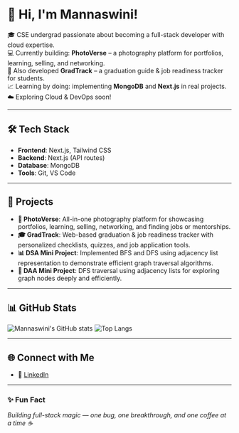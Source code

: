 # 👋 Hi, I'm Mannaswini!

🎓 CSE undergrad passionate about becoming a full-stack developer with cloud expertise.  
💻 Currently building:
   **PhotoVerse** – a photography platform for portfolios, learning, selling, and networking.  
🧠 Also developed **GradTrack** – a graduation guide & job readiness tracker for students.  
📈 Learning by doing: implementing **MongoDB** and **Next.js** in real projects.  
☁️ Exploring Cloud & DevOps soon!

---

## 🛠 Tech Stack
- **Frontend**: Next.js, Tailwind CSS  
- **Backend**: Next.js (API routes)  
- **Database**: MongoDB  
- **Tools**: Git, VS Code  

---

## 📂 Projects
- **📸 PhotoVerse**: All-in-one photography platform for showcasing portfolios, learning, selling, networking, and finding jobs or mentorships.  
- **🎓 GradTrack**: Web-based graduation & job readiness tracker with personalized checklists, quizzes, and job application tools.  
- **📊 DSA Mini Project**: Implemented BFS and DFS using adjacency list representation to demonstrate efficient graph traversal algorithms.  
- **🧠 DAA Mini Project**: DFS traversal using adjacency lists for exploring graph nodes deeply and efficiently.

---

## 📊 GitHub Stats
![Mannaswini's GitHub stats](https://github-readme-stats.vercel.app/api?username=iammannaswini&show_icons=true&theme=github_dark)
![Top Langs](https://github-readme-stats.vercel.app/api/top-langs/?username=iammannaswini&layout=compact&theme=github_dark)

---

## 🌐 Connect with Me
- 💼 [LinkedIn](https://www.linkedin.com/in/mannaswini-p-a-4b4343291?utm_source=share&utm_campaign=share_via&utm_content=profile&utm_medium=android_app)

---

### ✨ Fun Fact
*Building full-stack magic — one bug, one breakthrough, and one coffee at a time ☕*

